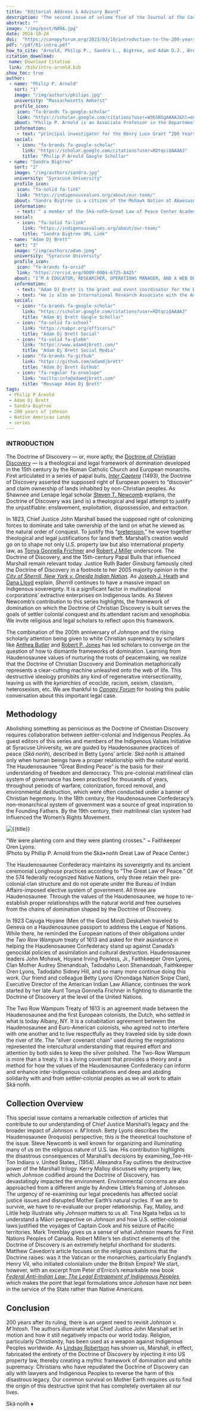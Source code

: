```yaml
---
title: "Editorial Address & Advisory Board"
description: "The second issue of volume five of the Journal of the Council for Research on Religion (JCREOR) is a special issue,  From Indigenous ‘Religions’ to Indigenous Values. Planned and realized in collaboration with Philip P. Arnold (Syracuse University)"
abstract: ""
image: "/img/post/NARA.jpg"
date: 2024-10-20
doi:  "https://canopyforum.org/2023/03/10/introduction-to-the-200-years-of-johnson-v-mintosh-law-religion-and-native-american-lands-series/"
pdf: "/pdf/01-intro.pdf"
how_to_cite: "Arnold, Philip P., Sandra L., Bigtree, and Adam D.J., Brett. 'Introduction to 200 Years of Johnson v. M’Intosh: Law, Religion, and Native American Lands.' (2023)."
citation_download: 
 name: Download Citation
 link: /bib/intro-arnold.bib
show_toc: true
author: 
 - name: "Philip P. Arnold"
   sort: "1"
   image: "/img/authors/philips.jpg"
   university: "Massachusetts Amherst"
   profile_icon: 
    icon: "fa-brands fa-google-scholar"
    link: "https://scholar.google.com/citations?user=W36SKGgAAAAJ&hl=en&oi=ao"
   about: "Philip P. Arnold is an Associate Professor in the Department of Religion at Syracuse University,"
   information: 
    - text: "principal investigator for the Henry Luce Grant “200 Years of Johnson v. M’Intosh, the founding director of the Skä·noñh—Great Law of Peace Center, and president of the Indigenous Values Initiative."
   social:
    - icon: "fa-brands fa-google-scholar"
      link: "https://scholar.google.com/citations?user=RDtqciQAAAAJ"
      title: "Philip P Arnold Google Schollar"
 - name: "Sandra Bigtree"
   sort: "2"
   image: "/img/authors/sandra.jpg"
   university: "Syracuse University"
   profile_icon: 
    icon: "fa-solid fa-link"
    link: "https://indigenousvalues.org/about/our-team/"
   about: "Sandra Bigtree is a citizen of the Mohawk Nation at Akwesasne"
   information: 
    - text: " a member of the Skä·noñh—Great Law of Peace Center Academic Collaborative, and a founding board member of the Indigenous Values Initiative."
   social:
    - icon: "fa-solid fa-link"
      link: "https://indigenousvalues.org/about/our-team/"
      title: "Sandra Bigtree URL Link"
 - name: "Adam Dj Brett"
   sort: "3"
   image: "/img/authors/adam.jpeg"
   university: "Syracuse University"
   profile_icon: 
    icon: "fa-brands fa-orcid"
    link: "https://orcid.org/0009-0004-6725-8425"
   about: "I’M A EDUCATOR, RESEARCHER, OPERATIONS MANAGER, AND A WEB DEVELOPER."
   information: 
    - text: "Adam DJ Brett is the grant and event coordinator for the Doctrine of Discovery Project, funded by the Henry Luce Grant “200 Years of Johnson v. M’Intosh” and supported by the Indigenous Values Initiative and Syracuse University."
    - text: "He is also an International Research Associate with the American Indian Law Alliance and an adjunct professor of religion at Syracuse University."
   social:
    - icon: "fa-brands fa-google-scholar"
      link: "https://scholar.google.com/citations?user=RDtqciQAAAAJ"
      title: "Adam Dj Brett Google Schollar"
    - icon: "fa-solid fa-school"
      link: "https://nabpr.org/officers/"
      title: "Adam Dj Brett Social"
    - icon: "fa-solid fa-globe"
      link: "https://www.adamdjbrett.com/"
      title: "Adam Dj Brett Social Media"
    - icon: "fa-brands fa-github"
      link: "https://github.com/adamdjbrett"
      title: "Adam Dj Brett Github"
    - icon: "fa-regular fa-envelope"
      link: "mailto:info@adamdjbrett.com"
      title: "Message Adam Dj Brett"
tags: 
 - Philip P Arnold
 - Adam Dj Brett
 - Sandra Bigtree
 - 200 years of johnson
 - Native American Lands
 - series
---
```


### INTRODUCTION

The Doctrine of Discovery — or, more aptly, the [Doctrine of Christian Discovery](https://doctrineofdiscovery.org/what-is-the-doctrine-of-discovery/) — is a theological and legal framework of domination developed in the 15th century by the Roman Catholic Church and European monarchs. First articulated in a series of papal bulls, [_Inter Caetera_](https://doctrineofdiscovery.org/inter-caetera/) (1493), the Doctrine of Discovery asserted the supposed right of European powers to “discover” and claim ownership of lands inhabited by non-Christian peoples. As Shawnee and Lenape legal scholar [Steven T. Newcomb](https://www.chicagoreviewpress.com/pagans-in-the-promised-land-products-9781555916428.php) explains, the Doctrine of Discovery was (and is) a theological and legal attempt to justify the unjustifiable: enslavement, exploitation, dispossession, and extraction.

In 1823, Chief Justice John Marshall based the supposed right of colonizing forces to dominate and take ownership of the land on what he viewed as the natural order of conquest. To justify this “[pretension](https://supreme.justia.com/cases/federal/us/21/543/#tab-opinion-1922743),” he wove together theological and legal justifications for land theft. Marshall’s creation would go on to shape not only U.S. property law but also international property law, as [Tonya Gonnella Frichner](https://undocs.org/E/C.19/2010/13) and [Robert J Miller](https://doi.org/10.5070/P651043048) underscore. The Doctrine of Discovery, and the 15th\-century Papal Bulls that influenced Marshall remain relevant today. Justice Ruth Bader Ginsburg famously cited the Doctrine of Discovery in a footnote to her 2005 majority opinion in the [_City of Sherrill, New York v. Oneida Indian Nation_](https://www.oyez.org/cases/2004/03-855). As [Joseph J. Heath](https://doctrineofdiscovery.org/blog/sherrill-v-oneida-doctrine-christian-discovery-denial-treaty-rights/) and [Dana Lloyd](https://doctrineofdiscovery.org/sherrill-v-oneida-opinion-of-the-court/) explain, _Sherrill_ continues to have a massive impact on Indigenous sovereignty. It is a significant factor in multinational corporations’ extractive enterprises on Indigenous lands. As Steven Newcomb’s contribution to this series highlights, the framework of domination on which the Doctrine of Christian Discovery is built serves the goals of settler colonial conquest and its attendant racism and xenophobia. We invite religious and legal scholars to reflect upon this framework. 

The combination of the 200th anniversary of _Johnson_ and the rising scholarly attention being given to white Christian supremacy by scholars like [Anthea Butler](https://uncpress.org/book/9781469661179/white-evangelical-racism/) and [Robert P. Jones](https://www.simonandschuster.com/books/White-Too-Long/Robert-P-Jones/9781982122874) has led scholars to converge on the question of how to dismantle frameworks of domination. Learning from Haudenosaunee values of nurturing the roots of peacemaking, we realize that the Doctrine of Christian Discovery and Domination metaphorically represents a clear-cutting machine unleashed onto the web of life. This destructive ideology prohibits any kind of regenerative intersectionality, leaving us with the _kyriarchies_ of ecocide, racism, sexism, classism, heterosexism, etc. We are thankful to [_Canopy Forum_](https://canopyforum.org/) for hosting this public conversation about this important legal case.

Methodology
-----------

Abolishing something as pernicious as the Doctrine of Christian Discovery requires collaboration between settler-colonial and Indigenous Peoples. As guest editors of this series and members of the Indigenous Values Initiative at Syracuse University, we are guided by Haudenosaunee practices of peace (_Skä·noñh_), described in Betty Lyons’ article. _Skä·noñh_ is attained only when human beings have a proper relationship with the natural world. The Haudenosaunee “Great Binding Peace” is the basis for their understanding of freedom and democracy. This pre-colonial matrilineal clan system of governance has been practiced for thousands of years, throughout periods of warfare, colonization, forced removal, and environmental destruction, which were often conducted under a banner of Christian hegemony. In the 18th century, the Haudenosaunee Confederacy’s non-monarchical system of government was a source of great inspiration to the Founding Fathers. By the 19th century, their matrilineal clan system had influenced the Women’s Rights Movement. 

![{{title}}](/img/post/indian.jpg)

“We were planting corn and they were planting crosses.” ~ Faithkeeper Oren Lyons.  
(Photo by Phillip P. Arnold from the Skä•noñh Great Law of Peace Center.)

The Haudenosaunee Confederacy maintains its sovereignty and its ancient ceremonial Longhouse practices according to “The Great Law of Peace.” Of the 574 federally recognized Native Nations, only three retain their pre-colonial clan structure and do not operate under the Bureau of Indian Affairs-imposed elective system of government. All three are Haudenosaunee. Through the values of the Haudenosaunee, we hope to re-establish proper relationships with the natural world and free ourselves from the chains of domination shaped by the Doctrine of Discovery. 

In 1923 Cayuga Hoyane (Men of the Good Mind) Deskaheh traveled to Geneva on a Haudenosaunee passport to address the League of Nations. While there, he reminded the European nations of their obligations under the _Two Row Wampum_ treaty of 1613 and asked for their assistance in helping the Haudenosaunee Confederacy stand up against Canada’s genocidal policies of assimilation and cultural destruction. Haudenosaunee leaders John Mohawk, Hoyane Irving Powless, Jr., Faithkeeper Oren Lyons, Clan Mother Audrey Shenandoah, Tadodaho Leon Shenandoah, Faithkeeper Oren Lyons, Tadodaho Sidney Hill, and so many more continue doing this work. Our friend and colleague Betty Lyons (Onondaga Nation Snipe Clan), Executive Director of the American Indian Law Alliance, continues the work started by her late Aunt Tonya Gonnella Frichner in fighting to dismantle the Doctrine of Discovery at the level of the United Nations.

The Two Row Wampum Treaty of 1613 is an agreement made between the Haudenosaunee and the first European colonists, the Dutch, who settled in what is today Albany, NY. It is a cohabitation agreement between the Haudenosaunee and Euro-American colonists, who agreed not to interfere with one another and to live respectfully as they traveled side by side down the river of life. The “silver covenant chain” used during the negotiations represented the intercultural understanding that required effort and attention by both sides to keep the silver polished. The Two-Row Wampum is more than a treaty. It is a living covenant that provides a theory and a method for how the values of the Haudenosaunee Confederacy can inform and enhance inter-Indigenous collaborations and deep and abiding solidarity with and from settler-colonial peoples as we all work to attain Skä·noñh. 

Collection Overview
-------------------

This special issue contains a remarkable collection of articles that contribute to our understanding of Chief Justice Marshall’s legacy and the broader impact of _Johnson v. M’Intosh_. Betty Lyons describes the Haudenosaunee (Iroquois) perspective; this is the theoretical touchstone of the issue. Steve Newcomb is well known for organizing and illuminating many of us on the religious nature of U.S. law. His contribution highlights the disastrous consequences of Marshall’s decisions by examining_Tee-Hit-Ton Indians v. United States_ (1954). Alexandra Fay outlines the destructive power of the Marshall trilogy. Kerry Malloy discusses why property law, which _Johnson_ codified around the Doctrine of Discovery, has devastatingly impacted the environment. Environmental concerns are also approached from a different angle by Andrew Little’s framing of _Johnson_. The urgency of re-examining our legal precedents has affected social justice issues and disrupted Mother Earth’s natural cycles. If we are to survive, we have to re-evaluate our proper relationship. Fay, Malloy, and Little help illustrate why _Johnson_ matters to us all. Tina Ngata helps us to understand a Māori perspective on _Johnson_ and how U.S. settler-colonial laws justified the voyages of Captain Cook and his seizure of Pacific territories. Mark Tremblay gives us a sense of what _Johnson_ means for First Nations Peoples of Canada. Robert Miller’s ten distinct elements of the Doctrine of Discovery is an extremely helpful shorthand for students. Matthew Cavedon’s article focuses on the religious questions that the Doctrine raises: was it the Vatican or the monarchies, particularly England’s Henry VII, who initiated colonialism under the British Empire? We start, however, with an excerpt from Peter d’Errico’s remarkable new book [_Federal Anti-Indian Law: The Legal Entrapment of Indigenous Peoples_](https://www.abc-clio.com/products/a6462c/), which makes the point that legal formulations since _Johnson_ have not been in the service of the State rather than Native Americans. 

Conclusion
----------

200 years after its ruling, there is an urgent need to revisit _Johnson v. M’Intosh_. The authors illuminate what Chief Justice John Marshall set in motion and how it still negatively impacts our world today. Religion, particularly Christianity, has been used as a weapon against Indigenous Peoples worldwide. As [Lindsay Robertson](https://global.oup.com/academic/product/conquest-by-law-9780195314892?cc=us&lang=en&) has shown us, Marshall, in effect, fabricated the entirety of the Doctrine of Discovery by injecting it into US property law, thereby creating a mythic framework of domination and white supremacy. Christians who have repudiated the Doctrine of Discovery can ally with lawyers and Indigenous Peoples to reverse the harm of this disastrous legacy. Our common survival on Mother Earth requires us to find the origin of this destructive spirit that has completely overtaken all our lives.

Skä·noñh ♦
